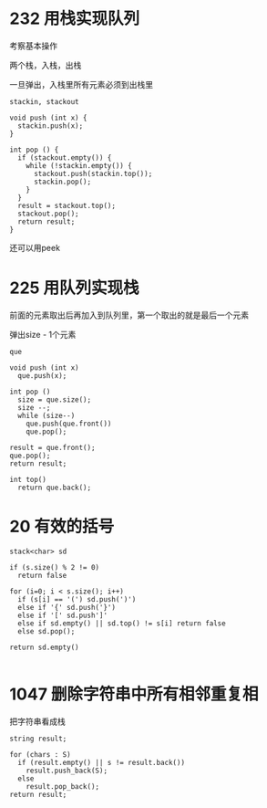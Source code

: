# 232 用栈实现队列

考察基本操作

两个栈，入栈，出栈

一旦弹出，入栈里所有元素必须到出栈里

```
stackin, stackout

void push (int x) {
  stackin.push(x);
}

int pop () {
  if (stackout.empty()) {
    while (!stackin.empty()) {
      stackout.push(stackin.top());
      stackin.pop();
    }
  }
  result = stackout.top();
  stackout.pop();
  return result;
}  
```

还可以用peek

# 225 用队列实现栈
前面的元素取出后再加入到队列里，第一个取出的就是最后一个元素

弹出size - 1个元素

```
que

void push (int x)
  que.push(x);

int pop ()
  size = que.size();
  size --;
  while (size--)
    que.push(que.front())
    que.pop();

result = que.front();
que.pop();
return result;

int top()
  return que.back();
```

# 20 有效的括号
```
stack<char> sd

if (s.size() % 2 != 0)
  return false

for (i=0; i < s.size(); i++)
  if (s[i] == '(') sd.push(')')
  else if '{' sd.push('}')
  else if '[' sd.push']'
  else if sd.empty() || sd.top() != s[i] return false
  else sd.pop();

return sd.empty()
  
```

# 1047 删除字符串中所有相邻重复相

把字符串看成栈
```
string result;

for (chars : S)
  if (result.empty() || s != result.back())
    result.push_back(S);
  else
    result.pop_back();
return result;
```
